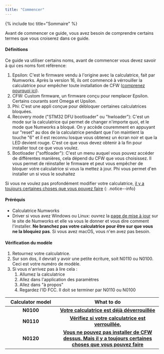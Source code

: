 ```yaml
---
title: "Commencer"
---
```


{% include toc title="Sommaire" %}

Avant de commencer ce guide, vous avez besoin de comprendre certains termes que vous croiserez dans ce guide.

#### Définitions

Ce guide va utiliser certains noms, avant de commencer vous devez savoir à qui ces noms font référence:

1. Epsilon: C'est le firmware vendu à l'origine avec la calculatrice, fait par Numworks. Après la version 16, ils ont commencé à vérrouiller la calculatrice pour empêcher toute installation de CFW ([comprenez pourquoi ici](https://tiplanet.org/forum/viewtopic.php?f=97&t=24968)).
2. CFW: Custom firmware, un firmware conçu pour remplacer Epsilon. Certains courants sont Omega et Upsilon.
3. Phi: C'est une appli conçue pour débloquer certaines calculatrices bloquées.
4. Recovery mode ("STM32 DFU bootloader" ou "hwloader"): C'est un mode sur la calculatrice qui permet de changer n'importe quoi, et le mode que Numworks a bloqué. On y accède couremment en appuyant sur "reset" au dos de la calculatrice pendant que l'on maintient la touche "6" et il est reconnu losque vous obtenez un écran noir et que la LED devient rouge. C'est ce que vous devez obtenir à la fin pour installer tout ce que vous voulez.
5. Bootloader ("softloader"): C'est un menu auquel vous pouvez accéder de différentes manières, cela dépend du CFW que vous choisissez. Il vous permet de réinstaller le firmware et peut vous empêcher de bloquer votre calculatrice si vous la mettez à jour. Phi vous permet d'en installer un si vous le souhaitez

Si vous ne voulez pas profondément modifier votre calculatrice, [il y a toujours certaines choses que vous pouvez faire](what-to-do-locked)
{: .notice--info}

#### Préréquis

- Calculatrice Numworks
- Driver si vous avez Windows ou Linux: ouvrez la [page de mise à jour](https://numworks.com/update) sur le site de Numworks et elle va vous le donner et vous dire comment l'installer. **Ne branchez pas votre calculatrice pour être sur que vous ne la bloquiez pas**. Si vous avez macOS, vous n'en avez pas besoin.

#### Vérification du modèle

1. Retournez votre calculatrice.
2. Sur son dos, il devrait y avoir une petite écriture, soit N0110 ou N0100. Ceci est votre numéro de modèle.
3. Si vous n'arrivez pas à lire cela :
    1. Allumez la calculatrice
    2. Allez dans l'application des paramètres
    3. Allez dans "à propos"
    4. Regardez l'ID FCC. Il doit se terminer par N0110 ou N0100

<table>
  <colgroup>
    <col span="1" style="width: 20%;">
    <col span="1" style="width: 40%;">
  </colgroup>
  <thead>
    <tr>
      <th style="text-align: center">Calculator model</th>
      <th style="text-align: center">What to do</th>
    </tr>
  </thead>
  <tbody>
    <tr>
      <td style="text-align: center; font-weight: bold;">N0100</td>
      <td style="text-align: center; font-weight: bold;"><a href="n0100-now-what">Votre calculatrice est déjà déverrouillée</a></td>
    </tr>
    <tr>
      <td style="text-align: center; font-weight: bold;">N0110</td>
      <td style="text-align: center; font-weight: bold;"><a href="n0110-is-locked">Vérifiez si votre calculatrice est verrouillée.</a></td>
    </tr>
    <tr>
      <td style="text-align: center; font-weight: bold;">N0120</td>
      <td style="text-align: center; font-weight: bold;"><a href="what-to-do-locked">Vous ne pouvez pas installer de CFW dessus. Mais il y a toujours certaines choses que vous pouvez faire</a></td>
    </tr>
  </tbody>
</table>

